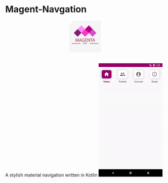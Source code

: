 # Magent-Navgation
<p align="center"><img src="https://github.com/vipafattal/Magent-Navgation/blob/master/readme/magent-icon.png" width=20%></p>
<br>
 A stylish material navigation written in Kotlin
<img src="https://github.com/vipafattal/Magent-Navgation/blob/master/readme/magentaNav.gif" width=40%>
